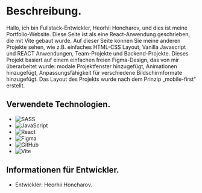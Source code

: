 # Beschreibung.

Hallo, ich bin Fullstack-Entwickler, Heorhii Honcharov, und dies ist meine Portfolio-Website. Diese Seite ist als eine React-Anwendung geschrieben, die mit Vite gebaut wurde. Auf dieser Seite können Sie meine anderen Projekte sehen, wie z.B. einfaches HTML-CSS Layout, Vanilla Javascript und REACT Anwendungen, Team-Projekte und Backend-Projekte.
Dieses Projekt basiert auf einem einfachen freien Figma-Design, das von mir überarbeitet wurde: modale Projektfenster hinzugefügt, Animationen hinzugefügt, Anpassungsfähigkeit für verschiedene Bildschirmformate hinzugefügt. Das Layout des Projekts wurde nach dem Prinzip „mobile-first“ erstellt.


## Verwendete Technologien.

-  ![SASS](https://img.shields.io/badge/SASS-hotpink.svg?style=for-the-badge&logo=SASS&logoColor=white)
-  ![JavaScript](https://img.shields.io/badge/javascript-%23323330.svg?style=for-the-badge&logo=javascript&logoColor=%23F7DF1E)
-  ![React](https://img.shields.io/badge/react-%2320232a.svg?style=for-the-badge&logo=react&logoColor=%2361DAFB)
-  ![Figma](https://img.shields.io/badge/figma-%23F24E1E.svg?style=for-the-badge&logo=figma&logoColor=white)
-  ![GitHub](https://img.shields.io/badge/github-%23121011.svg?style=for-the-badge&logo=github&logoColor=white)
-  ![Vite](https://img.shields.io/badge/vite-%23646CFF.svg?style=for-the-badge&logo=vite&logoColor=white)


## Informationen für Entwickler.

- Entwickler: Heorhii Honcharov.